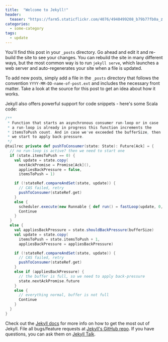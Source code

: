 ```yaml
---
title:  "Welcome to Jekyll!"
header:
  teaser: "https://farm5.staticflickr.com/4076/4940499208_b79b77fb0a_z.jpg"
categories:
  - some-category
tags:
  - update
---
```


You'll find this post in your `_posts` directory. Go ahead and edit it and re-build the site to see your changes. You can rebuild the site in many different ways, but the most common way is to run `jekyll serve`, which launches a web server and auto-regenerates your site when a file is updated.

To add new posts, simply add a file in the `_posts` directory that follows the convention `YYYY-MM-DD-name-of-post.ext` and includes the necessary front matter. Take a look at the source for this post to get an idea about how it works.

Jekyll also offers powerful support for code snippets - here's some Scala code:

```scala
/**
 * Function that starts an asynchronous consumer run-loop or in case
 * a run-loop is already in progress this function increments the
 * itemsToPush count. And in case we've exceeded the bufferSize, then
 * we start to apply back-pressure.
 */
@tailrec private def pushToConsumer(state: State): Future[Ack] = {
  // no run-loop is active? then we need to start one
  if (state.itemsToPush == 0) {
    val update = state.copy(
      nextAckPromise = Promise[Ack](),
      appliesBackPressure = false,
      itemsToPush = 1)

    if (!stateRef.compareAndSet(state, update)) {
      // CAS failed, retry
      pushToConsumer(stateRef.get)
    }
    else {
      scheduler.execute(new Runnable { def run() = fastLoop(update, 0, 0) })
      Continue
    }
  }
  else {
    val appliesBackPressure = state.shouldBackPressure(bufferSize)
    val update = state.copy(
      itemsToPush = state.itemsToPush + 1,
      appliesBackPressure = appliesBackPressure)

    if (!stateRef.compareAndSet(state, update)) {
      // CAS failed, retry
      pushToConsumer(stateRef.get)
    }
    else if (appliesBackPressure) {
      // the buffer is full, so we need to apply back-pressure
      state.nextAckPromise.future
    }
    else {
      // everything normal, buffer is not full
      Continue
    }
  }
}
```

Check out the [Jekyll docs][jekyll-docs] for more info on how to get the most out of Jekyll. File all bugs/feature requests at [Jekyll's GitHub repo][jekyll-gh]. If you have questions, you can ask them on [Jekyll Talk][jekyll-talk].

[jekyll-docs]: http://jekyllrb.com/docs/home
[jekyll-gh]:   https://github.com/jekyll/jekyll
[jekyll-talk]: https://talk.jekyllrb.com/
